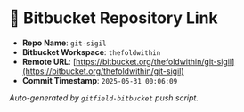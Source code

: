 # 🔗 Bitbucket Repository Link

- **Repo Name**: `git-sigil`  
- **Bitbucket Workspace**: `thefoldwithin`  
- **Remote URL**: [https://bitbucket.org/thefoldwithin/git-sigil](https://bitbucket.org/thefoldwithin/git-sigil)  
- **Commit Timestamp**: `2025-05-31 00:06:09`

_Auto-generated by `gitfield-bitbucket` push script._
